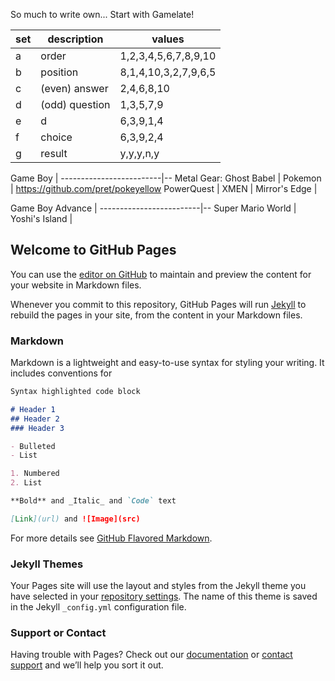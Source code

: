 So much to write own...
Start with Gamelate!

set | description     | values
----|-----------------|---------------------
 a  | order           | 1,2,3,4,5,6,7,8,9,10
 b  | position        | 8,1,4,10,3,2,7,9,6,5
 c  | (even) answer   | 2,4,6,8,10
 d  | (odd)  question | 1,3,5,7,9
 e  | d               | 6,3,9,1,4
 f  | choice          | 6,3,9,2,4
 g  | result          | y,y,y,n,y 

Game Boy                 | 
-------------------------|-- 
Metal Gear: Ghost Babel  | 
Pokemon                  | https://github.com/pret/pokeyellow 
PowerQuest               | 
XMEN                     | 
Mirror's Edge            | 

Game Boy Advance         | 
-------------------------|-- 
Super Mario World        |
Yoshi's Island           | 

## Welcome to GitHub Pages

You can use the [editor on GitHub](https://github.com/abakasam/abakasam/edit/pages/docs/index.md) to maintain and preview the content for your website in Markdown files.

Whenever you commit to this repository, GitHub Pages will run [Jekyll](https://jekyllrb.com/) to rebuild the pages in your site, from the content in your Markdown files.

### Markdown

Markdown is a lightweight and easy-to-use syntax for styling your writing. It includes conventions for

```markdown
Syntax highlighted code block

# Header 1
## Header 2
### Header 3

- Bulleted
- List

1. Numbered
2. List

**Bold** and _Italic_ and `Code` text

[Link](url) and ![Image](src)
```

For more details see [GitHub Flavored Markdown](https://guides.github.com/features/mastering-markdown/).

### Jekyll Themes

Your Pages site will use the layout and styles from the Jekyll theme you have selected in your [repository settings](https://github.com/abakasam/abakasam/settings/pages). The name of this theme is saved in the Jekyll `_config.yml` configuration file.

### Support or Contact

Having trouble with Pages? Check out our [documentation](https://docs.github.com/categories/github-pages-basics/) or [contact support](https://support.github.com/contact) and we’ll help you sort it out.
